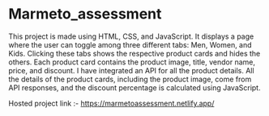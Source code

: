 # Marmeto_assessment

This project is made using HTML, CSS, and JavaScript. It displays a page where the user can toggle among three different tabs: Men, Women, and Kids. Clicking these tabs shows the respective product cards and hides the others. Each product card contains the product image, title, vendor name, price, and discount. I have integrated an API for all the product details. All the details of the product cards, including the product image, come from API responses, and the discount percentage is calculated using JavaScript.

Hosted project link :- https://marmetoassessment.netlify.app/
